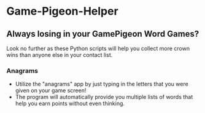 # Game-Pigeon-Helper

## Always losing in your GamePigeon Word Games?
Look no further as these Python scripts will help you collect more crown wins than anyone else in your contact list.


### Anagrams
- Utilize the "anagrams" app by just typing in the letters that you were given on your game screen!
- The program will automatically provide you multiple lists of words that help you earn points without even thinking.

